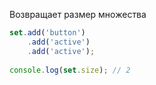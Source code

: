 Возвращает размер множества

```js
set.add('button')
	.add('active')
	.add('active');
	
console.log(set.size); // 2
```